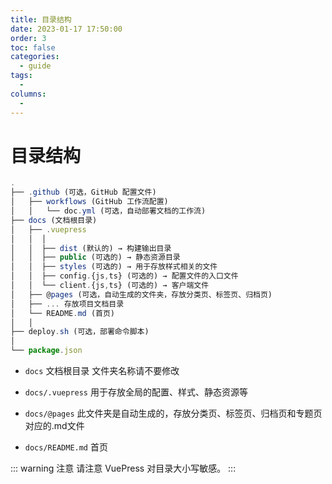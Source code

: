 ```yaml
---
title: 目录结构
date: 2023-01-17 17:50:00
order: 3
toc: false
categories:
  - guide
tags:
  - 
columns:
  - 
---
```

# 目录结构

```js
.
├── .github (可选，GitHub 配置文件)
│   ├── workflows (GitHub 工作流配置)
│   │   └── doc.yml (可选，自动部署文档的工作流)
├── docs (文档根目录)
│   ├── .vuepress
│   │  │
│   │  ├── dist (默认的) → 构建输出目录
│   │  ├── public (可选的) → 静态资源目录
│   │  ├── styles (可选的) → 用于存放样式相关的文件
│   │  ├── config.{js,ts} (可选的) → 配置文件的入口文件
│   │  └── client.{js,ts} (可选的) → 客户端文件
│   ├── @pages (可选，自动生成的文件夹，存放分类页、标签页、归档页)
│   ├── ... 存放项目文档目录
│   └── README.md (首页)
│   │
├── deploy.sh (可选，部署命令脚本)
│
└── package.json
```

- `docs` 文档根目录 文件夹名称请不要修改

- `docs/.vuepress` 用于存放全局的配置、样式、静态资源等

- `docs/@pages` 此文件夹是自动生成的，存放分类页、标签页、归档页和专题页对应的.md文件

- `docs/README.md` 首页

::: warning 注意
请注意 VuePress 对目录大小写敏感。
:::

